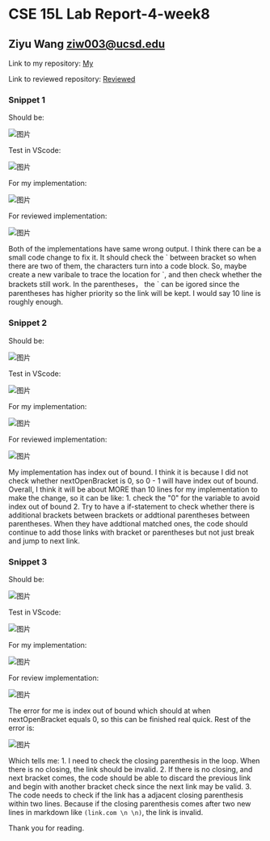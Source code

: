 # CSE 15L Lab Report-4-week8

## Ziyu Wang ziw003@ucsd.edu

Link to my repository: [My](https://github.com/ZiyuWang0113/markdown-parse-new)

Link to reviewed repository: [Reviewed](https://github.com/kathyychenn/markdown-parse)

### Snippet 1

Should be: 

![图片](https://user-images.githubusercontent.com/57332517/155637710-5cc31f6c-de1c-42fa-a4a1-7efa370f38b6.png)

Test in VScode:

![图片](https://user-images.githubusercontent.com/57332517/155638527-68627d84-de88-4e6f-8bb9-90f4aabae245.png)

For my implementation:

![图片](https://user-images.githubusercontent.com/57332517/155639450-a77040d5-d50a-492e-b9b9-6ff6584d4ca5.png)

For reviewed implementation:

![图片](https://user-images.githubusercontent.com/57332517/155638678-0c8d9027-226b-41a2-8d9a-3663aac2161c.png)

Both of the implementations have same wrong output.
I think there can be a small code change to fix it. It should check the \` between bracket so when there are two of them, the characters turn into a code block. So, maybe create a new varibale to trace the location for \`, and then check whether the brackets still work. In the parentheses， the \` can be igored since the parentheses has higher priority so the link will be kept. I would say 10 line is roughly enough.


### Snippet 2

Should be: 

![图片](https://user-images.githubusercontent.com/57332517/155639742-7ae00327-5ac3-45b9-8200-c4b499c36446.png)

Test in VScode:

![图片](https://user-images.githubusercontent.com/57332517/155641473-75a28e03-6783-416e-99f0-6cc1851e6e88.png)

For my implementation:

![图片](https://user-images.githubusercontent.com/57332517/155641699-59729029-f57c-4e70-87ed-7e94cede0858.png)


For reviewed implementation:

![图片](https://user-images.githubusercontent.com/57332517/155641442-b945d167-0b16-40d6-80c4-6a4dc007a62d.png)

My implementation has index out of bound. I think it is because I did not check whether nextOpenBracket is 0, so 0 - 1 will have index out of bound.
Overall, I think it will be about MORE than 10 lines for my implementation to make the change, so it can be like: 1. check the "0" for the variable to avoid index out of bound 2. Try to have a if-statement to check whether there is additional brackets between brackets or addtional parentheses between parentheses. When they have addtional matched ones, the code should continue to add those links with bracket or parentheses but not just break and jump to next link. 


### Snippet 3

Should be:

![图片](https://user-images.githubusercontent.com/57332517/155643836-61083d5f-9e51-46ef-b089-eb37024bc400.png)

Test in VScode:

![图片](https://user-images.githubusercontent.com/57332517/155644098-6002727d-0973-4b19-baef-f7c50d3d2a90.png)

For my implementation:

![图片](https://user-images.githubusercontent.com/57332517/155644872-2c64a9e7-c123-4e8e-970b-757745892ac7.png)


For review implementation:

![图片](https://user-images.githubusercontent.com/57332517/155644190-8a850e87-640c-44d1-b152-0e4f364f330e.png)

The error for me is index out of bound which should at when nextOpenBracket equals 0, so this can be finished real quick. Rest of the error is:

![图片](https://user-images.githubusercontent.com/57332517/155645131-30fdbddc-5b5c-4700-9f37-5e8dd83a0d21.png)

Which tells me: 1. I need to check the closing parenthesis in the loop. When there is no closing, the link should be invalid. 2. If there is no closing, and next bracket comes, the code should be able to discard the previous link and begin with another bracket check since the next link may be valid. 3. The code needs to check if the link has a adjacent closing parenthesis within two lines. Because if the closing parenthesis comes after two new lines in markdown like `(link.com \n \n)`, the link is invalid.


Thank you for reading.
